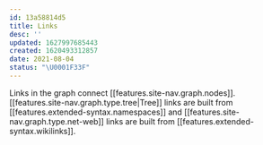 ```yaml
---
id: 13a58814d5
title: Links
desc: ''
updated: 1627997685443
created: 1620493312857
date: 2021-08-04
status: "\U0001F33F"
---
```


Links in the graph connect [[features.site-nav.graph.nodes]]. [[features.site-nav.graph.type.tree|Tree]] links are built from [[features.extended-syntax.namespaces]] and [[features.site-nav.graph.type.net-web]] links are built from [[features.extended-syntax.wikilinks]].
